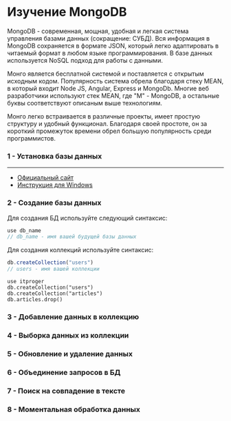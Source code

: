 #  Изучение MongoDB

MongoDB - современная, мощная, удобная и легкая система управления базами данных (сокращение: СУБД). Вся информация в MongoDB сохраняется в формате JSON, который легко адаптировать в читаемый формат в любом языке программирования. В базе данных используется NoSQL подход для работы с данными.

Монго является бесплатной системой и поставляется с открытым исходным кодом. Популярность система обрела благодаря стеку MEAN, в который входит Node JS, Angular, Express и MongoDb. Многие веб разработчики используют стек MEAN, где "M" - MongoDB, а остальные буквы соответствуют описаным выше технологиям.

Монго легко встраивается в различные проекты, имеет простую структуру и удобный функционал. Благодаря своей простоте, он за короткий промежуток времени обрел большую популярность среди программистов.


### 1 - Установка базы данных

---

- [Официальный сайт](https://www.mongodb.com/)
- [Инструкция для Windows](https://docs.mongodb.com/manual/tutorial/install-mongodb-on-windows/)


### 2 - Создание базы данных

Для создания БД используйте следующий синтаксис:
```js
use db_name
// db_name - имя вашей будущей базы данных 
```

Для создания коллекций используйте синтаксис:
```js
db.createCollection("users")
// users - имя вашей коллекции
```
```
use itproger
db.createCollection("users")
db.createCollection("articles")
db.articles.drop()
```

### 3 - Добавление данных в коллекцию
### 4 - Выборка данных из коллекции
### 5 - Обновление и удаление данных
### 6 - Объединение запросов в БД
### 7 - Поиск на совпадение в тексте
### 8 - Моментальная обработка данных

